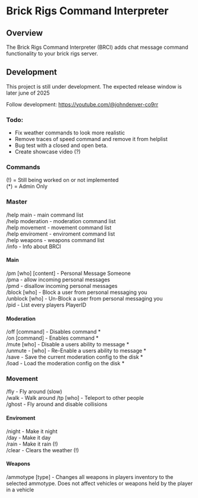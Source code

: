 # Brick Rigs Command Interpreter

## Overview

The Brick Rigs Command Interpreter (BRCI) adds chat message command functionality to your brick rigs server.

## Development

This project is still under development. The expected release window is later june of 2025

Follow development: https://youtube.com/@johndenver-co9rr

### Todo:

 - Fix weather commands to look more realistic
 - Remove traces of speed command and remove it from helplist
 - Bug test with a closed and open beta.
 - Create showcase video (?)

### Commands

(!) = Still being worked on or not implemented  
(*) = Admin Only  

### Master

/help main - main command list  
/help moderation - moderation command list  
/help movement - movement command list  
/help enviroment - enviroment command list  
/help weapons - weapons command list  
/info - Info about BRCI  

#### Main

/pm [who] [content] - Personal Message Someone  
/pma - allow incoming personal messages  
/pmd - disallow incoming personal messages  
/block [who] - Block a user from personal messaging you  
/unblock [who] - Un-Block a user from personal messaging you  
/pid - List every players PlayerID  

#### Moderation

/off [command] - Disables command *  
/on [command] - Enables command *  
/mute [who] - Disable a users ability to message *  
/unmute - [who] - Re-Enable a users ability to message *  
/save - Save the current moderation config to the disk *  
/load - Load the moderation config on the disk *  

### Movement

/fly - Fly around (slow)  
/walk - Walk around 
/tp [who] - Teleport to other people  
/ghost - Fly around and disable collisions  

#### Enviroment

/night - Make it night  
/day - Make it day  
/rain - Make it rain (!)  
/clear - Clears the weather (!)  

#### Weapons

/ammotype [type] - Changes all weapons in players inventory to the selected ammotype. Does not affect vehicles or weapons held by the player in a vehicle
